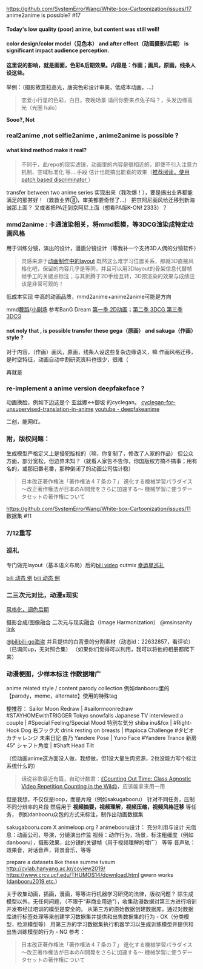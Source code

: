 https://github.com/SystemErrorWang/White-box-Cartoonization/issues/17
anime2anime is possible? #17

#### Today's low quality (poor) anime, but content was still well!
####  **color design/color model**（见色本） and **after effect**（动画摄影/后期） is significant impact audience perception.
#### 这里说的影响，就是画面，色彩&后期效果。内容是：作画；画风，原画，线条人设这些。

举例：（摄影故意拉高光，唐突色彩设计审美，低成本动画，...）
> 恋爱小行星的色彩，白日，夜晚场景
> 请问你要来点兔子吗？，头发边缘高光（光圈 halo）

**Sooo?, Not**
###  real2anime ,not selfie2anime , anime2anime is possible ? 
#### what kind method make it real?
> 不同于，此repo的现实滤镜，动画里的内容是很相近的，即使不引入注意力机制、空域标准化 等....手段
> 估计也能搞出能看的效果（[推荐阅读，使用patch based discriminator ](https://github.com/SystemErrorWang/White-box-Cartoonization/issues/17#issuecomment-653328767)）

transfer between two anime series
实现出来（我吹爆！），要是搞出业界都能满足的那甚好！（救救业界⑧，审美都要奇怪了...）
把京阿尼画风给迁移到新海诚那上面？
又或者把PA迁到京阿尼上面（想看PA版K-ON! 2333）？

### **mmd2anime** : 卡通渲染相关，将mmd粗模，等3DCG渲染成特定动画风格
用于训练分镜，演出的设计，漫画分镜设计（等我补一个支持3D人偶的分镜软件）
> 灵感来源于[动画制作中的layout](https://i0.hdslb.com/bfs/album/705100470465c322de3bc91b157ad58354102a9a.jpg)
> 既然这么难学习位置关系，那就3D直接风格化吧，保留的内容几乎是等同，并且可以用3Dlayout的骨架信息代替帧帧手工的关键点标注；与其折腾于2D手绘互转，3D预渲染的效果与成绩应该是非常可观的！

低成本实现 中高的动画品质，mmd2anime+anime2anime可能是方向

mmd[舞蹈](https://www.bilibili.com/video/av3903564)/[小剧场](https://www.bilibili.com/video/av38508) 
参考BanG Dream [第一季 2D动画](https://www.bilibili.com/bangumi/media/md5807)；[第二季 3DCG](https://www.bilibili.com/bangumi/media/md4762002),[第三季 3DCG](https://www.bilibili.com/bangumi/media/md28224078)

#### not noly that , is possible transfer these gega（原画） and sakuga（作画） style ?
对于内容，（作画）画风，原画，线条人设这些复杂边缘语义，嘛
作画风格迁移，是时空特征，动画自动中割研究资料也很少，很难（

再就是
### re-implement a anime version deepfakeface ?
动画换脸，例如下边这是个 亚丝娜<->御坂 的cyclegan。
[cyclegan-for-unsupervised-translation-in-anime](https://bellchen.me/research/cs/gan/cyclegan-for-unsupervised-translation-in-anime/)
[youtube - deepfakeanime](https://www.youtube.com/watch?v=uqqrXGWf5MQ)

二创，能网红。

### 附，版权问题：
生成模型严格定义上是侵犯版权的（嘛，你复制了，修改了人家的作品）
但公众方面，部分宽松，但边界未知？（就看人家告不告你，你国版权方搞不搞事；用有名的，或那旧番老番，那种倒闭了的动画公司估计稳）
> 日本改正著作権法「著作権法４７条の７」
> 進化する機械学習パラダイス ～改正著作権法が日本のAI開発をさらに加速する～
> 機械学習に使うデータセットの著作権について





https://github.com/SystemErrorWang/White-box-Cartoonization/issues/11
数据集 #11


### 7/12重写

### 巡礼

专门做完layout（基本语义布局）后的[bili video](https://www.bilibili.com/video/av94309755)
cutmix [幸运星巡礼](https://zhuanlan.zhihu.com/p/158097617)

[bili 动态 例](https://h.bilibili.com/49399777)
[bili 动态 例](https://h.bilibili.com/49108595)

### 二三次元对比，动漫x现实

[风格化，调色后期](https://www.bilibili.com/video/BV1gb411K78p)

摄影合成/图像融合 二次元与现实融合（Image Harmonization）
@msinsanity [link](https://vk.com/msinsanity)

@[bilibili-go海盗](https://h.bilibili.com/18259362)
并且提供的白背景的分割素材（动态id：22632857，看评论）
（已询问up，无对照合集）
（如果你们觉得可以利用，我可以将他的相册都爬下来）

### 动漫梗图，少样本标注 作数据增广
anime related style / content parody collection
例如danbooru里的【parody，meme，alternate】使用的特殊tag

梗推荐：
Sailor Moon Redraw | #sailormoonredraw
#STAYHOMEwithTRIGGER
Tokyo snowfalls Japanese TV interviewed a couple | #Special Feeling/Special Mood 特別な気分
shiba inu&fox | #Right-Hook Dog 右フック犬
drink resting on breasts | #tapioca Challenge #タピオカチャレンジ
未来日記 由乃 Yandere Pose | Yuno Face #Yandere Trance
新房45° シャフト角度 | #Shaft Head Tilt






（但动画anime这方面没人做，我想做，但1没大量生肉资源，2也没能力写个标注系统什么的）

> 话说谷歌最近有篇，自动计数君：[《Counting Out Time: Class Agnostic Video Repetition Counting in the Wild》](https://ai.googleblog.com/2020/06/repnet-counting-repetitions-in-videos.html)，应该能拿来用一用

但是我想，不仅仅是loop，而是片段（例如sakugabooru）
针对不同任务，压制不同分辨率的片段
然后用于 **视频摘要，视频理解，视频压缩，视频风格迁移** 等任务，
例如danbooru众包的方式来标注，制作出动画数据集

sakugabooru.com X animeloop.org ?
animebooru设计：
充分利用与设计
元信息：动画公司，导演，分镜演出作监
视频：动作行为，场景，标注粗细度（例如danbooru），摄影效果，此分镜的关键帧（用于视频理解的增广） 等等
音声轨：效果音，对话音声，背景音乐，等等

prepare a datasets like these
summe tvsum 
http://cvlab.hanyang.ac.kr/coview2019/
https://www.crcv.ucf.edu/THUMOS14/download.html
gwern works ([danbooru2019 etc.](https://www.gwern.net/Crops#danbooru2019-portraits))

关于收集动画，插画，漫画，等等进行机器学习研究的法律，版权问题？
除生成模型以外，无任何问题，（不限于“非商业用途”），收集动漫数据对第三方进行培训并发布经过培训的模型是安全的。
从第三方的原始数据创建数据库，通过对数据库进行标签处理等来创建学习数据集并提供和出售数据集的行为 - OK（分类模型，检测模型等）
用第三方的学习数据集执行机器学习以生成训练模型并提供和出售训练模型的行为 - NG
参考：
> 日本改正著作権法「著作権法４７条の７」
> 進化する機械学習パラダイス ～改正著作権法が日本のAI開発をさらに加速する～
> 機械学習に使うデータセットの著作権について
